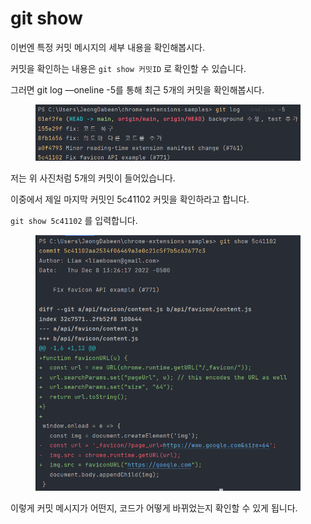 # git show

이번엔 특정 커밋 메시지의 세부 내용을 확인해봅시다.

커밋을 확인하는 내용은 `git show 커밋ID` 로 확인할 수 있습니다.

그러면 git log —oneline -5를 통해 최근 5개의 커밋을 확인해봅시다.

<figure><img src="../.gitbook/assets/image (1) (1).png" alt=""><figcaption></figcaption></figure>

저는 위 사진처럼 5개의 커밋이 들어있습니다.

이중에서 제일 마지막 커밋인 5c41102 커밋을 확인하라고 합니다.

`git show 5c41102` 를 입력합니다.

<figure><img src="../.gitbook/assets/image (13).png" alt=""><figcaption></figcaption></figure>

이렇게 커밋 메시지가 어떤지, 코드가 어떻게 바뀌었는지 확인할 수 있게 됩니다.
